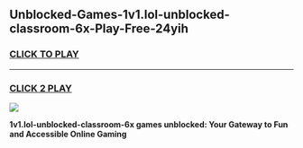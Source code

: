
## Unblocked-Games-1v1.lol-unblocked-classroom-6x-Play-Free-24yih
<h3>
<a href="https://premium76.site?title=1v1.lol-unblocked-classroom-6x&ref=23A">CLICK TO PLAY</a></h3>
<hr>

<h3>
<a href="https://premium76.site?title=1v1.lol-unblocked-classroom-6x&ref=23A">CLICK 2 PLAY</a>
  
</h3>

<a href="https://premium76.site?title=1v1.lol-unblocked-classroom-6x&ref=23A"><img src="https://clearcache.store/games.png"></a>


**1v1.lol-unblocked-classroom-6x games unblocked: Your Gateway to Fun and Accessible Online Gaming**
